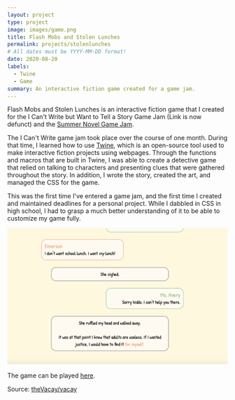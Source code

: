 ```yaml
---
layout: project
type: project
image: images/game.png
title: Flash Mobs and Stolen Lunches
permalink: projects/stolenlunches
# All dates must be YYYY-MM-DD format!
date: 2020-08-20
labels:
  - Twine
  - Game
summary: An interactive fiction game created for a game jam.
---
```


Flash Mobs and Stolen Lunches is an interactive fiction game that I created for the I Can't Write but Want to Tell a Story Game Jam (Link is now defunct) and the [Summer Novel Game Jam](https://itch.io/jam/sunofes20). 

The I Can't Write game jam took place over the course of one month. During that time, I learned how to use [Twine](https://twinery.org/), which is an open-source tool used to make interactive fiction projects using webpages. Through the functions and macros that are built in Twine, I was able to create a detective game that relied on talking to characters and presenting clues that were gathered throughout the story. In addition, I wrote the story, created the art, and managed the CSS for the game. 

This was the first time I've entered a game jam, and the first time I created and maintained deadlines for a personal project. While I dabbled in CSS in high school, I had to grasp a much better understanding of it to be able to customize my game fully.  

<img class="ui image" src="../images/game1.png">

The game can be played [here](https://hullabaloo.itch.io/flash-mobs-and-stolen-lunches).

Source: <a href="https://github.com/theVacay/vacay"><i class="large github icon"></i>theVacay/vacay</a>
